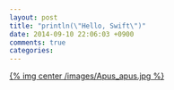 ```yaml
---
layout: post
title: "println(\"Hello, Swift\")"
date: 2014-09-10 22:06:03 +0900
comments: true
categories: 
---
```


[{% img center /images/Apus_apus.jpg %}](http://en.wikipedia.org/wiki/Swift)
